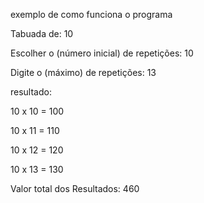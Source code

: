 exemplo de como funciona o programa


Tabuada de: 10

Escolher o (número inicial) de repetições: 10

Digite o (máximo) de repetições: 13


resultado:

10 x 10 = 100

10 x 11 = 110

10 x 12 = 120

10 x 13 = 130

Valor total dos Resultados: 460


